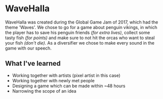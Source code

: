 # WaveHalla

WaveHalla was created during the Global Game Jam of 2017, which had the theme 'Waves'. We chose to go for a game about penguin vikings, in which the player has to save his penguin friends *(for extra lives)*, collect some tasty fish *(for points)* and make sure to not hit the orcas who want to steal your fish *(don't die)*. As a diversifier we chose to make every sound in the game with our speech.

## What I've learned

* Working together with artists (pixel artist in this case)
* Working together with newly met people
* Designing a game which can be made within ~48 hours
* Narrowing the scope of an idea
